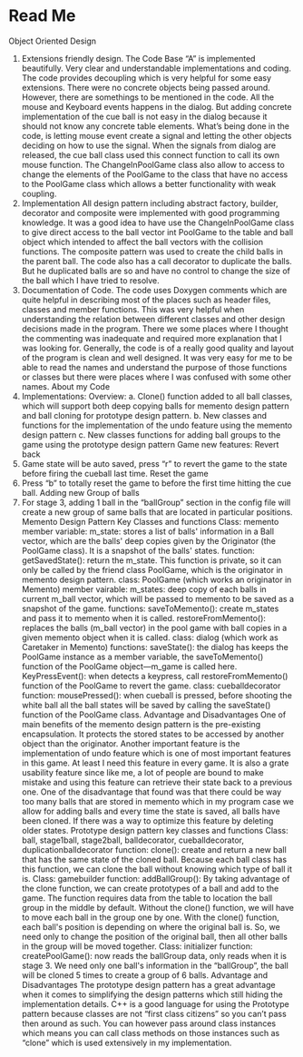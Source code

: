 # Read Me
Object Oriented Design

1. Extensions friendly design.
The Code Base “A” is implemented beautifully. Very clear and understandable implementations and coding. The code provides decoupling which is very helpful for some easy extensions. There were no concrete objects being passed around.
However, there are somethings to be mentioned in the code. All the mouse and Keyboard events happens in the dialog. But adding concrete implementation of the cue ball is not easy in the dialog because it should not know any concrete table elements. What’s being done in the code, is letting mouse event create a signal and letting the other objects deciding on how to use the signal. When the signals from dialog are released, the cue ball class used this connect function to call its own mouse function.
The ChangeInPoolGame class also allow to access to change the elements of the PoolGame to the class that have no access to the PoolGame class which allows a better functionality with weak coupling.
2. Implementation
All design pattern including abstract factory, builder, decorator and composite were implemented with good programming knowledge. It was a good idea to have use the ChangeInPoolGame class to give direct access to the ball vector int PoolGame to the table and ball object which intended to affect the ball vectors with the collision functions. The composite pattern was used to create the child balls in the parent ball. The code also has a call decorator to duplicate the balls. But he duplicated balls are so and have no control to change the size of the ball which I have tried to resolve.
3. Documentation of Code.
The code uses Doxygen comments which are quite helpful in describing most of the places such as header files, classes and member functions. This was very helpful when understanding the relation between different classes and other design decisions made in the program. There we some places where I thought the commenting was inadequate and required more explanation that I was looking for.
Generally, the code is of a really good quality and layout of the program is clean and well designed. It was very easy for me to be able to read the names and understand the purpose of those functions or classes but there were places where I was confused with some other names.
About my Code
1. Implementations:
Overview:
a. Clone() function added to all ball classes, which will support both deep copying balls for memento design pattern and ball cloning for prototype design pattern.
b. New classes and functions for the implementation of the undo feature using the memento design pattern
c. New classes functions for adding ball groups to the game using the prototype design pattern
Game new features:
Revert back
1. Game state will be auto saved, press “r” to revert the game to the state before firing the cueball last time.
Reset the game
2. Press “b” to totally reset the game to before the first time hitting the cue ball.
Adding new Group of balls
2. For stage 3, adding 1 ball in the “ballGroup” section in the config file will create a new group of same balls that are located in particular positions.
Memento Design Pattern
Key Classes and functions
Class: memento
member variable:
m_state: stores a list of balls' information in a Ball vector, which are the balls' deep copies given by the Originator (the PoolGame class). It is a snapshot of the balls' states.
function:
getSavedState(): return the m_state. This function is private, so it can only be called by the friend class PoolGame, which is the originator in memento design pattern.
class: PoolGame (which works an originator in Memento)
member vairable:
m_states: deep copy of each balls in current m_ball vector, which will be passed to memento to be saved as a snapshot of the game.
functions:
saveToMemento(): create m_states and pass it to memento when it is called.
restoreFromMemento(): replaces the balls (m_ball vector) in the pool game with ball copies in a given memento object when it is called.
class: dialog (which work as Caretaker in Memento)
functions:
saveState(): the dialog has keeps the PoolGame instance as a member variable, the saveToMemento() function of the PoolGame object—m_game is called here.
KeyPressEvent(): when detects a keypress, call restoreFromMemento() function of the PoolGame to revert the game.
class: cueballdecorator
function:
mousePressed(): when cueball is pressed, before shooting the white ball all the ball states will be saved by calling the saveState() function of the PoolGame class.
Advantage and Disadvantages
One of main benefits of the memento design pattern is the pre-existing encapsulation. It protects the stored states to be accessed by another object than the originator. Another important feature is the implementation of undo feature which is one of most important features in this game. At least I need this feature in every game. It is also a grate usability feature since like me, a lot of people are bound to make mistake and using this feature can retrieve their state back to a previous one.
One of the disadvantage that found was that there could be way too many balls that are stored in memento which in my program case we allow for adding balls and every time the state is saved, all balls have been cloned. If there was a way to optimize this feature by deleting older states.
Prototype design pattern
key classes and functions
Class: ball, stage1ball, stage2ball, balldecorator, cueballdecorator, duplicationballdecorator
function:
clone(): create and return a new ball that has the same state of the cloned ball. Because each ball class has this function, we can clone the ball without knowing which type of ball it is.
Class: gamebuilder
function:
addBallGroup(): By taking advantage of the clone function, we can create prototypes of a ball and add to the game. The function requires data from the table to location the ball group in the middle by default.
Without the clone() function, we will have to move each ball in the group one by one. With the clone() function, each ball's position is depending on where the original ball is. So, we need only to change the position of the original ball, then all other balls in the group will be moved together.
Class: initializer
function:
createPoolGame(): now reads the ballGroup data, only reads when it is stage 3. We need only one ball's information in the “ballGroup”, the ball will be cloned 5 times to create a group of 6 balls.
Advantage and Disadvantages
The prototype design pattern has a great advantage when it comes to simplifying the design patterns which still hiding the implementation details. C++ is a good language for using the Prototype pattern because classes are not “first class citizens” so you can’t pass then around as such. You can however pass around class instances which means you can call class methods on those instances such as “clone” which is used extensively in my implementation.
